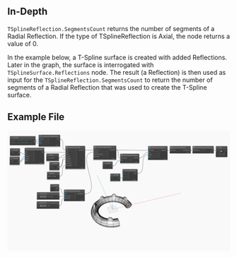 <!--- Autodesk.DesignScript.Geometry.TSpline.TSplineReflection.SegmentsCount --->
<!--- GLVHD43IRWFTZKY7UVDJ7PNERQN5Z3PWTMFYVJ537HCGJCHCQQAQ --->
## In-Depth
`TSplineReflection.SegmentsCount` returns the number of segments of a Radial Reflection. If the type of TSplineReflection is Axial, the node returns a value of 0. 

In the example below, a T-Spline surface is created with added Reflections. Later in the graph, the surface is interrogated with `TSplineSurface.Reflections` node. The result (a Reflection) is then used as input for the `TSplineReflection.SegmentsCount` to return the number of segments of a Radial Reflection that was used to create the T-Spline surface.

## Example File

![Example](./Autodesk.DesignScript.Geometry.TSpline.TSplineReflection.SegmentsCount_img.jpg)